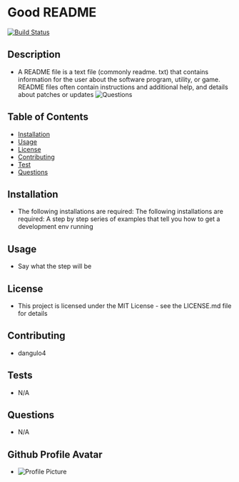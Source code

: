 # Good README
  [![Build Status](https://dev.azure.com/vscode/VSCode/_apis/build/status/VS%20Code?branchName=master)](https://dev.azure.com/vscode/VSCode/_build/latest?definitionId=12)
  ## Description
  * A README file is a text file (commonly readme. txt) that contains information for the user about the software program, utility, or game. README files often contain instructions and additional help, and details about patches or updates
  ![Questions](utils/images/example.gif)
  ## Table of Contents
  - [Installation](#Installation)
  - [Usage](#Usage)
  - [License](#License)
  - [Contributing](#Contributing)
  - [Test](#Test)
  - [Questions](#Questions)
  ## Installation
  * The following installations are required: The following installations are required: A step by step series of examples that tell you how to get a development env running
  ## Usage
  * Say what the step will be
  ## License
  * This project is licensed under the MIT License - see the LICENSE.md file for details
  ## Contributing
  * dangulo4
  ## Tests
  * N/A
  ## Questions
  * N/A
  ## Github Profile Avatar
  * ![Profile Picture](https://avatars2.githubusercontent.com/u/56409526?v=4)